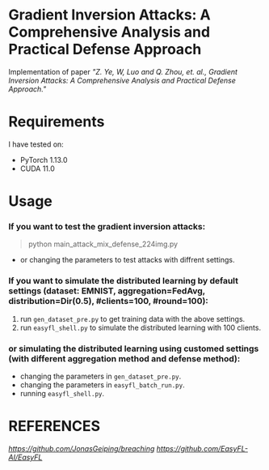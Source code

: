 # Gradient Inversion Attacks: A Comprehensive Analysis and Practical Defense Approach

Implementation of paper *"Z. Ye, W, Luo and Q. Zhou, et. al., Gradient Inversion Attacks: A Comprehensive Analysis and Practical Defense Approach."*


# Requirements

I have tested on:

- PyTorch 1.13.0
- CUDA 11.0


# Usage

### If you want to test the gradient inversion attacks:

> python main_attack_mix_defense_224img.py

- or changing the parameters to test attacks with diffrent settings.

### If you want to simulate the distributed learning by default settings (dataset: EMNIST, aggregation=FedAvg, distribution=Dir(0.5), #clients=100, #round=100): 

1. run `gen_dataset_pre.py` to get training data with the above settings.
2. run `easyfl_shell.py` to simulate the distributed learning with 100 clients.

### or simulating the distributed learning using customed settings (with different aggregation method and defense method):

- changing the parameters in `gen_dataset_pre.py`.
- changing the parameters in `easyfl_batch_run.py`.
- running `easyfl_shell.py`.
 
 # REFERENCES
 
 *https://github.com/JonasGeiping/breaching*
 *https://github.com/EasyFL-AI/EasyFL*
 
